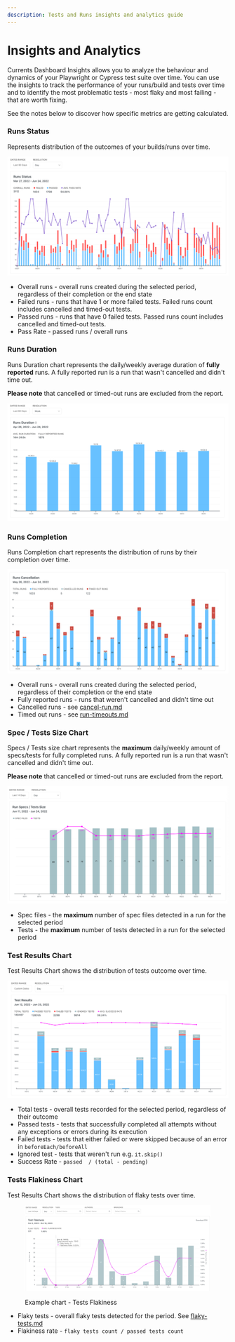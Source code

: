 ```yaml
---
description: Tests and Runs insights and analytics guide
---
```


# Insights and Analytics

Currents Dashboard Insights allows you to analyze the behaviour and dynamics of your Playwright or Cypress test suite over time. You can use the insights to track the performance of your runs/build and tests over time and to identify the most problematic tests - most flaky and most failing - that are worth fixing.

See the notes below to discover how specific metrics are getting calculated.

### Runs Status

Represents distribution of the outcomes of your builds/runs over time.&#x20;

![Example chart - Runs Status Insights](<../.gitbook/assets/CleanShot 2022-06-24 at 23.36.18@2x.png>)

* Overall runs - overall runs created during the selected period, regardless of their completion or the end state
* Failed runs - runs that have 1 or more failed tests. Failed runs count includes cancelled and timed-out tests.
* Passed runs - runs that have 0 failed tests. Passed runs count includes cancelled and timed-out tests.
* Pass Rate - passed runs / overall runs

### Runs Duration

Runs Duration chart represents the daily/weekly average duration of **fully reported** runs. A fully reported run is a run that wasn't cancelled and didn't time out.

**Please note** that cancelled or timed-out runs are excluded from the report.

![Example chart - Runs Duration Insights](<../.gitbook/assets/CleanShot 2022-06-24 at 23.52.48@2x.png>)

### Runs Completion

Runs Completion chart represents the distribution of runs by their completion over time.

![Example chart - Runs Completion](<../.gitbook/assets/CleanShot 2022-06-24 at 23.56.09@2x.png>)

* Overall runs - overall runs created during the selected period, regardless of their completion or the end state
* Fully reported runs -  runs that weren't cancelled and didn't time out
* Cancelled runs - see [cancel-run.md](../runs/cancel-run.md "mention")
* Timed out runs - see [run-timeouts.md](../runs/run-timeouts.md "mention")

### Spec / Tests Size Chart

Specs / Tests size chart represents the **maximum** daily/weekly amount of specs/tests for fully completed runs. A fully reported run is a run that wasn't cancelled and didn't time out.

**Please note** that cancelled or timed-out runs are excluded from the report.



![Example chart - Run Specs / Tests Size](<../.gitbook/assets/CleanShot 2022-06-25 at 00.01.00@2x.png>)

* Spec files - the **maximum** number of spec files detected in a run for the selected period
* Tests - the **maximum** number of tests detected in a run for the selected period

### Test Results Chart

Test Results Chart shows the distribution of tests outcome over time.

![Example chart - Test Results](<../.gitbook/assets/CleanShot 2022-06-25 at 00.02.58@2x.png>)

* Total tests - overall tests recorded for the selected period, regardless of their outcome
* Passed tests - tests that successfully completed all attempts without any exceptions or errors during its execution
* Failed tests - tests that either failed or were skipped because of an error in `beforeEach/beforeAll`
* Ignored test - tests that weren't run e.g. `it.skip()`
* Success Rate - `passed  / (total - pending)`

### Tests Flakiness Chart

Test Results Chart shows the distribution of flaky tests over time.

<figure><img src="../.gitbook/assets/Screenshot 2023-10-18 at 17.04.26.png" alt=""><figcaption><p>Example chart - Tests Flakiness</p></figcaption></figure>

* Flaky tests - overall flaky tests detected for the period. See [flaky-tests.md](../tests/flaky-tests.md "mention")
* Flakiness rate - `flaky tests count / passed tests count`

